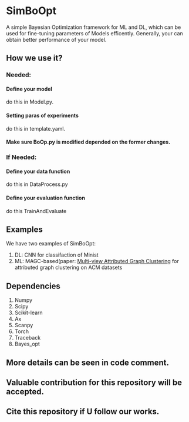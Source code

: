 # SimBoOpt
A simple Bayesian Optimization framework for ML and DL, which can be used for fine-tuning parameters of Models efficently. Generally, your can obtain better performance 
of your model.

## How we use it?

### Needed:
#### Define your model
do this in Model.py.
#### Setting paras of experiments
do this in template.yaml.
#### Make sure BoOp.py is modified depended on the former changes.
### If Needed:

#### Define your data function  
do this in DataProcess.py


#### Define your evaluation function
do this TrainAndEvaluate

## Examples
We have two examples of SimBoOpt: 
1. DL: CNN for classifaction of Minist 
2. ML: MAGC-based(paper: [Multi-view Attributed Graph Clustering](https://ieeexplore.ieee.org/abstract/document/9508843) for attributed graph clustering on ACM datasets

## Dependencies
1. Numpy
2. Scipy
3. Scikit-learn
4. Ax
5. Scanpy
6. Torch
7. Traceback
8. Bayes_opt

## More details can be seen in code comment.
## Valuable contribution for this repository will be accepted.
## Cite this repository if U follow our works.

